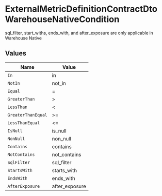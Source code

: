 # ExternalMetricDefinitionContractDtoWarehouseNativeCondition

sql_filter, start_withs, ends_with, and after_exposure are only applicable in Warehouse Native


## Values

| Name               | Value              |
| ------------------ | ------------------ |
| `In`               | in                 |
| `NotIn`            | not_in             |
| `Equal`            | =                  |
| `GreaterThan`      | >                  |
| `LessThan`         | <                  |
| `GreaterThanEqual` | >=                 |
| `LessThanEqual`    | <=                 |
| `IsNull`           | is_null            |
| `NonNull`          | non_null           |
| `Contains`         | contains           |
| `NotContains`      | not_contains       |
| `SqlFilter`        | sql_filter         |
| `StartsWith`       | starts_with        |
| `EndsWith`         | ends_with          |
| `AfterExposure`    | after_exposure     |